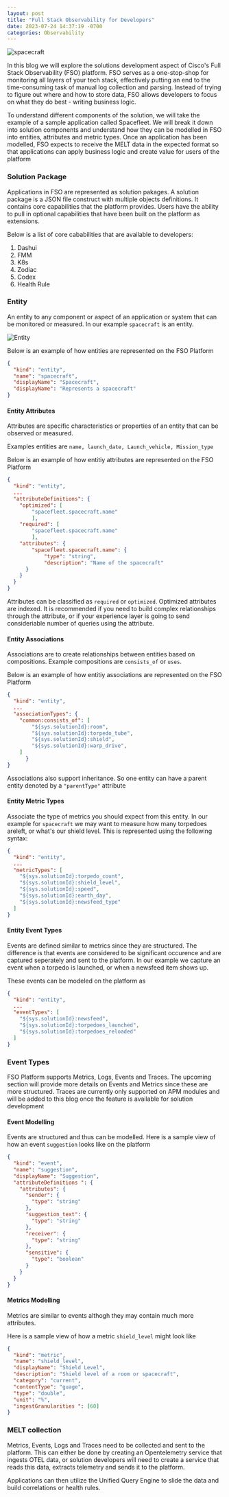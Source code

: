 ```yaml
---
layout: post
title: "Full Stack Observability for Developers"
date: 2023-07-24 14:37:19 -0700
categories: Observability
---
```


![spacecraft](/assets/img/spacecraft.jpg)

In this blog we will explore the solutions development aspect of Cisco's Full Stack Observability (FSO) platform. FSO serves as a one-stop-shop for monitoring all layers of your tech stack, effectively putting an end to the time-consuming task of manual log collection and parsing. Instead of trying to figure out where and how to store data, FSO allows developers to focus on what they do best - writing business logic.

To understand different components of the solution, we will take the example of a sample application called Spacefleet. We will break it down into solution components and understand how they can be modelled in FSO into entities, attributes and metric types. Once an application has been modelled, FSO expects to receive the MELT data in the expected format so that applications can apply business logic and create value for users of the platform

### Solution Package

Applications in FSO are represented as solution pakages. A solution package is a JSON file construct with multiple objects definitions. It contains core capabilities that the platform provides. Users have the ability to pull in optional capabilities that have been built on the platform as extensions.

Below is a list of core cababilities that are available to developers:

1. Dashui
2. FMM
3. K8s
4. Zodiac
5. Codex
6. Health Rule

### Entity

An entity to any component or aspect of an application or system that can be monitored or measured. In our example `spacecraft` is an entity.

![Entity](/assets/img/ERD-FSO.drawio.png)

Below is an example of how entities are represented on the FSO Platform

```json
{
  "kind": "entity",
  "name": "spacecraft",
  "displayName": "Spacecraft",
  "displayName": "Represents a spacecraft"
}
```

#### Entity Attributes

Attributes are specific characteristics or properties of an entity that can be observed or measured.

Examples entities are `name, launch_date, Launch_vehicle, Mission_type`

Below is an example of how entitiy attributes are represented on the FSO Platform

```json
{
  "kind": "entity",
  ...
  "attributeDefinitions": {
    "optimized": [
        "spacefleet.spacecraft.name"
        ],
    "required": [
        "spacefleet.spacecraft.name"
        ],
    "attributes": {
        "spacefleet.spacecraft.name": {
            "type": "string",
            "description": "Name of the spacecraft"
      }
    }
  }
}
```

Attributes can be classified as `required` or `optimized`. Optimized attributes are indexed. It is recommended if you need to build complex relationships through the attribute, or if your experience layer is going to send consideriable number of queries using the attribute.

#### Entity Associations

Associations are to create relationships between entities based on compositions. Example compositions are `consists_of` or `uses`.

Below is an example of how entitiy associations are represented on the FSO Platform

```json
{
  "kind": "entity",
  ...
  "associationTypes": {
    "common:consists_of": [
        "${sys.solutionId}:room",
        "${sys.solutionId}:torpedo_tube",
        "${sys.solutionId}:shield",
        "${sys.solutionId}:warp_drive",
    ]
      }
}
```

Associations also support inheritance. So one entity can have a parent entity denoted by a `"parentType"` attribute

#### Entity Metric Types

Associate the type of metrics you should expect from this entity. In our example for `spacecraft` we may want to measure how many torpedoes areleft, or what's our shield level. This is represented using the following syntax:

```json
{
  "kind": "entity",
  ...
  "metricTypes": [
    "${sys.solutionId}:torpedo_count",
    "${sys.solutionId}:shield_level",
    "${sys.solutionId}:speed",
    "${sys.solutionId}:earth_day",
    "${sys.solutionId}:newsfeed_type"
  ]
}
```

#### Entity Event Types

Events are defined similar to metrics since they are structured. The difference is that events are considered to be significant occurence and are captured seperately and sent to the platform. In our example we capture an event when a torpedo is launched, or when a newsfeed item shows up.

These events can be modeled on the platform as

```json
{
  "kind": "entity",
  ...
  "eventTypes": [
    "${sys.solutionId}:newsfeed",
    "${sys.solutionId}:torpedoes_launched",
    "${sys.solutionId}:torpedoes_reloaded"
  ]
}
```

### Event Types

FSO Platform supports Metrics, Logs, Events and Traces. The upcoming section will provide more details on Events and Metrics since these are more structured. Traces are currently only supported on APM modules and will be added to this blog once the feature is available for solution development

#### Event Modelling

Events are structured and thus can be modelled. Here is a sample view of how an event `suggestion` looks like on the platform

```json
{
  "kind": "event",
  "name": "suggestion",
  "displayName": "Suggestion",
  "attributeDefinitions ": {
    "attributes": {
      "sender": {
        "type": "string"
      },
      "suggestion_text": {
        "type": "string"
      },
      "receiver": {
        "type": "string"
      },
      "sensitive": {
        "type": "boolean"
      }
    }
  }
}
```

#### Metrics Modelling

Metrics are similar to events althogh they may contain much more attributes.

Here is a sample view of how a metric `shield_level` might look like

```json
{
  "kind": "metric",
  "name": "shield_level",
  "displayName": "Shield Level",
  "description": "Shield level of a room or spacecraft",
  "category": "current",
  "contentType": "guage",
  "type": "double",
  "unit": "%",
  "ingestGranularities ": [60]
}
```

### MELT collection

Metrics, Events, Logs and Traces need to be collected and sent to the platform. This can either be done by creating an Opentelemetry service that ingests OTEL data, or solution developers will need to create a service that reads this data, extracts telemetry and sends it to the platform.

Applications can then utilize the Unified Query Engine to slide the data and build correlations or health rules.
